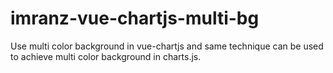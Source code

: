 # imranz-vue-chartjs-multi-bg
Use multi color background in vue-chartjs and same technique can be used to achieve multi color background in charts.js.
